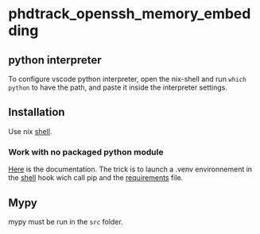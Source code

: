 # phdtrack_openssh_memory_embedding

## python interpreter

To configure vscode python interpreter, open the nix-shell and run `which python` to have the path, and paste it inside the interpreter settings.

## Installation

Use nix [shell](https://ryantm.github.io/nixpkgs/languages-frameworks/python/).

### Work with no packaged python module

[Here](https://github.com/NixOS/nixpkgs/blob/49829a9adedc4d2c1581cc9a4294ecdbff32d993/doc/languages-frameworks/python.section.md#how-to-consume-python-modules-using-pip-in-a-virtual-environment-like-i-am-used-to-on-other-operating-systems-how-to-consume-python-modules-using-pip-in-a-virtual-environment-like-i-am-used-to-on-other-operating-systems) is the documentation. The trick is to launch a .venv environnement in the [shell](shell.nix) hook wich call pip and the [requirements](requirements.txt) file.

## Mypy

mypy must be run in the `src` folder.
